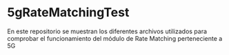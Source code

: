 # 5gRateMatchingTest
En este repositorio se muestran los diferentes archivos utilizados para comprobar el funcionamiento del módulo de Rate Matching perteneciente a 5G
